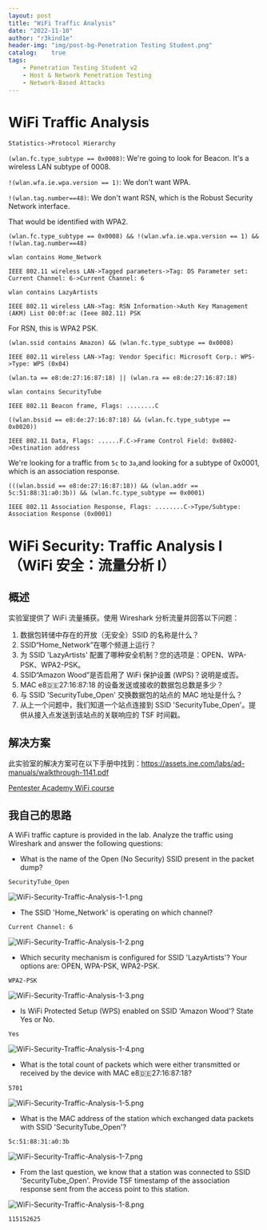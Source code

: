 ```yaml
---
layout: post
title: "WiFi Traffic Analysis"
date: "2022-11-10"
author: "r3kind1e"
header-img: "img/post-bg-Penetration Testing Student.png"
catalog:    true
tags: 
    - Penetration Testing Student v2
    - Host & Network Penetration Testing
    - Network-Based Attacks
---
```


# WiFi Traffic Analysis
`Statistics->Protocol Hierarchy`

`(wlan.fc.type_subtype == 0x0008)`: We're going to look for Beacon. It's a wireless LAN subtype of 0008.

`!(wlan.wfa.ie.wpa.version == 1)`: We don't want WPA.

`!(wlan.tag.number==48)`: We don't want RSN, which is the Robust Security Network interface.

That would be identified with WPA2.

```
(wlan.fc.type_subtype == 0x0008) && !(wlan.wfa.ie.wpa.version == 1) && !(wlan.tag.number==48)
```

```
wlan contains Home_Network
```

`IEEE 802.11 wireless LAN->Tagged parameters->Tag: DS Parameter set: Current Channel: 6->Current Channel: 6`

```
wlan contains LazyArtists
```

`IEEE 802.11 wireless LAN->Tag: RSN Information->Auth Key Management (AKM) List 00:0f:ac (Ieee 802.11) PSK`

For RSN, this is WPA2 PSK.

```
(wlan.ssid contains Amazon) && (wlan.fc.type_subtype == 0x0008)
```

`IEEE 802.11 wireless LAN->Tag: Vendor Specific: Microsoft Corp.: WPS->Type: WPS (0x04)`

```
(wlan.ta == e8:de:27:16:87:18) || (wlan.ra == e8:de:27:16:87:18)
```

```
wlan contains SecurityTube
```

`IEEE 802.11 Beacon frame, Flags: ........C`

```
((wlan.bssid == e8:de:27:16:87:18) && (wlan.fc.type_subtype == 0x0020))
```

`IEEE 802.11 Data, Flags: ......F.C->Frame Control Field: 0x0802->Destination address`

We're looking for a traffic from `5c` to `3a`,and looking for a subtype of 0x0001, which is an association response.

```
(((wlan.bssid == e8:de:27:16:87:18)) && (wlan.addr == 5c:51:88:31:a0:3b)) && (wlan.fc.type_subtype == 0x0001)
```

`IEEE 802.11 Association Response, Flags: ........C->Type/Subtype: Association Response (0x0001)`

# WiFi Security: Traffic Analysis I（WiFi 安全：流量分析 I）
## 概述
实验室提供了 WiFi 流量捕获。使用 Wireshark 分析流量并回答以下问题：
1. 数据包转储中存在的开放（无安全）SSID 的名称是什么？
2. SSID“Home_Network”在哪个频道上运行？
3. 为 SSID 'LazyArtists' 配置了哪种安全机制？您的选项是：OPEN、WPA-PSK、WPA2-PSK。
4. SSID“Amazon Wood”是否启用了 WiFi 保护设置 (WPS)？说明是或否。
5. MAC e8:de:27:16:87:18 的设备发送或接收的数据包总数是多少？
6. 与 SSID 'SecurityTube_Open' 交换数据包的站点的 MAC 地址是什么？
7. 从上一个问题中，我们知道一个站点连接到 SSID 'SecurityTube_Open'。提供从接入点发送到该站点的关联响应的 TSF 时间戳。


## 解决方案
此实验室的解决方案可在以下手册中找到：https://assets.ine.com/labs/ad-manuals/walkthrough-1141.pdf

[Pentester Academy WiFi course](https://www.pentesteracademy.com/course?id=9)

## 我自己的思路
A WiFi traffic capture is provided in the lab. Analyze the traffic using Wireshark and answer the following questions:

* What is the name of the Open (No Security) SSID present in the packet dump?

```
SecurityTube_Open
```

![WiFi-Security-Traffic-Analysis-1-1.png](/img/in-post/ine/WiFi-Security-Traffic-Analysis-1-1.png)

* The SSID 'Home_Network' is operating on which channel?

```
Current Channel: 6
```

![WiFi-Security-Traffic-Analysis-1-2.png](/img/in-post/ine/WiFi-Security-Traffic-Analysis-1-2.png)

* Which security mechanism is configured for SSID 'LazyArtists'? Your options are: OPEN, WPA-PSK, WPA2-PSK.

```
WPA2-PSK
```

![WiFi-Security-Traffic-Analysis-1-3.png](/img/in-post/ine/WiFi-Security-Traffic-Analysis-1-3.png)

* Is WiFi Protected Setup (WPS) enabled on SSID 'Amazon Wood'?  State Yes or No.

```
Yes
```

![WiFi-Security-Traffic-Analysis-1-4.png](/img/in-post/ine/WiFi-Security-Traffic-Analysis-1-4.png)

* What is the total count of packets which were either transmitted or received by the device with MAC e8:de:27:16:87:18?

```
5701
```

![WiFi-Security-Traffic-Analysis-1-5.png](/img/in-post/ine/WiFi-Security-Traffic-Analysis-1-5.png)

* What is the MAC address of the station which exchanged data packets with SSID 'SecurityTube_Open'?

```
5c:51:88:31:a0:3b
```

![WiFi-Security-Traffic-Analysis-1-7.png](/img/in-post/ine/WiFi-Security-Traffic-Analysis-1-7.png)

* From the last question, we know that a station was connected to SSID 'SecurityTube_Open'. Provide TSF timestamp of the association response sent from the access point to this station.

![WiFi-Security-Traffic-Analysis-1-8.png](/img/in-post/ine/WiFi-Security-Traffic-Analysis-1-8.png)

```
115152625
```

